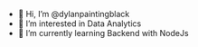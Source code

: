 - 👋 Hi, I’m @dylanpaintingblack
- 👀 I’m interested in Data Analytics
- 🌱 I’m currently learning Backend with NodeJs


<!---
dylanpaintingblack/dylanpaintingblack is a ✨ special ✨ repository because its `README.md` (this file) appears on your GitHub profile.
You can click the Preview link to take a look at your changes.
--->
